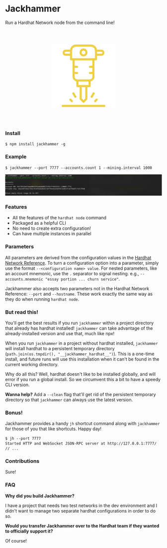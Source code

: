 # Jackhammer

Run a Hardhat Network node from the command line! 

<br/>
<br/>

<p align="center">
  <img width="200" height="200" src="jackhammer.png">
</p>

<br/>
<br/>

### Install

```
$ npm install jackhammer -g
```

### Example

```
$ jackhammer --port 7777 --accounts.count 1 --mining.interval 1000
```

<p align="center">
  <img  src="output.png">
</p>

### Features

* All the features of the `hardhat node` command
* Packaged as a helpful CLI
* No need to create extra configuration! 
* Can have multiple instances in parallel

### Parameters

All parameters are derived from the configuration values in the [Hardhat Network Reference](https://hardhat.org/hardhat-network/reference/#config). To turn a configuration option into a parameter, simply use the format `--<configuration name> value`. For nested parameters, like an account mnemonic, use the `.` separator to signal nesting. e.g., `--accounts.mnemonic "essay portion ... churn service"`. 

Jackhammer also accepts two parameters not in the Hardhat Network Reference: `--port` and `--hostname`. These work exactly the same way as they do when running `hardhat node`. 

### But read this! 

You'll get the best results if you run `jackhammer` within a project directory that already has hardhat installed! `jackhammer` can take advantage of the already-installed version and use that, much like npx! 

When you run `jackhammer` in a project without hardhat installed, `jackhammer` will install hardhat to a persistent temporary directory (`path.join(os.tmpdir(), "__jackhammer_hardhat__")`). This is a one-time install, and future runs will use this installation when it can't be found in the current working directory. 

Why do all this? Well, hardhat doesn't like to be installed globally, and will error if you run a global install. So we circumvent this a bit to have a speedy CLI version. 

**Wanna help?** Add a `--clean` flag that'll get rid of the persistent temporary directory so that `jackhammer` can always use the latest version.

### Bonus! 

Jackhammer provides a handy `jh` shortcut command along with `jackhammer` for those of you that like shortcuts. Happy day! 

```
$ jh --port 7777
Started HTTP and WebSocket JSON-RPC server at http://127.0.0.1:7777/
// ...
```

### Contributions

Sure! 

### FAQ

**Why did you build Jackhammer?**

I have a project that needs two test networks in the dev environment and I didn't want to manage two separate hardhat configurations in order to do so. 

**Would you transfer Jackhammer over to the Hardhat team if they wanted to officially support it?**

Of course! 